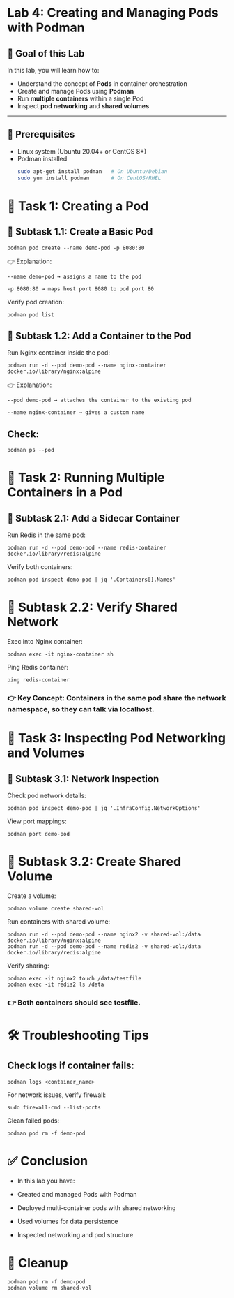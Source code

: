 # Lab 4: Creating and Managing Pods with Podman

## 🎯 Goal of this Lab
In this lab, you will learn how to:
- Understand the concept of **Pods** in container orchestration  
- Create and manage Pods using **Podman**  
- Run **multiple containers** within a single Pod  
- Inspect **pod networking** and **shared volumes**  

---

## 📌 Prerequisites
- Linux system (Ubuntu 20.04+ or CentOS 8+)  
- Podman installed  
  ```bash
  sudo apt-get install podman   # On Ubuntu/Debian  
  sudo yum install podman       # On CentOS/RHEL  


# 🧪 Task 1: Creating a Pod
## 🔹 Subtask 1.1: Create a Basic Pod

```
podman pod create --name demo-pod -p 8080:80
```
 👉 Explanation:
```
--name demo-pod → assigns a name to the pod

-p 8080:80 → maps host port 8080 to pod port 80
```
Verify pod creation:
```
podman pod list
```
## 🔹 Subtask 1.2: Add a Container to the Pod

Run Nginx container inside the pod:
```
podman run -d --pod demo-pod --name nginx-container docker.io/library/nginx:alpine
```
👉 Explanation:
```
--pod demo-pod → attaches the container to the existing pod

--name nginx-container → gives a custom name
```
## Check:
```
podman ps --pod
```
# 🧪 Task 2: Running Multiple Containers in a Pod

## 🔹 Subtask 2.1: Add a Sidecar Container

Run Redis in the same pod:

```
podman run -d --pod demo-pod --name redis-container docker.io/library/redis:alpine
```
Verify both containers:

```
podman pod inspect demo-pod | jq '.Containers[].Names'
```
# 🔹 Subtask 2.2: Verify Shared Network

Exec into Nginx container:

```
podman exec -it nginx-container sh
```
Ping Redis container:

```
ping redis-container
```
### 👉 Key Concept: Containers in the same pod share the network namespace, so they can talk via localhost.

# 🧪 Task 3: Inspecting Pod Networking and Volumes
## 🔹 Subtask 3.1: Network Inspection

Check pod network details:

```
podman pod inspect demo-pod | jq '.InfraConfig.NetworkOptions'
```
View port mappings:

```
podman port demo-pod
```
# 🔹 Subtask 3.2: Create Shared Volume

Create a volume:

```
podman volume create shared-vol
```

Run containers with shared volume:

```
podman run -d --pod demo-pod --name nginx2 -v shared-vol:/data docker.io/library/nginx:alpine
podman run -d --pod demo-pod --name redis2 -v shared-vol:/data docker.io/library/redis:alpine
```
Verify sharing:

```
podman exec -it nginx2 touch /data/testfile
podman exec -it redis2 ls /data 
```
### 👉 Both containers should see testfile.


# 🛠 Troubleshooting Tips

## Check logs if container fails:

```
podman logs <container_name>
```
For network issues, verify firewall:

```
sudo firewall-cmd --list-ports
```
Clean failed pods:

```
podman pod rm -f demo-pod
```

# ✅ Conclusion

* In this lab you have:

* Created and managed Pods with Podman

* Deployed multi-container pods with shared networking

* Used volumes for data persistence

* Inspected networking and pod structure

# 🧹 Cleanup

```
podman pod rm -f demo-pod
podman volume rm shared-vol

```
